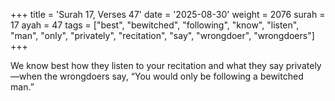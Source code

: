 +++
title = 'Surah 17, Verses 47'
date = '2025-08-30'
weight = 2076
surah = 17
ayah = 47
tags = ["best", "bewitched", "following", "know", "listen", "man", "only", "privately", "recitation", "say", "wrongdoer", "wrongdoers"]
+++

We know best how they listen to your recitation and what they say privately—when the wrongdoers say, “You would only be following a bewitched man.”
